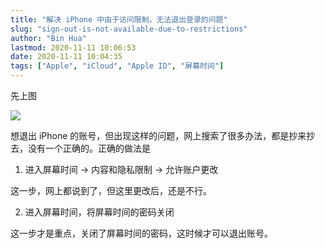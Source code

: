 ```yaml
---
title: "解决 iPhone 中由于访问限制，无法退出登录的问题"
slug: "sign-out-is-not-available-due-to-restrictions"
author: "Bin Hua"
lastmod: 2020-11-11 10:06:53
date: 2020-11-11 10:04:35
tags: ["Apple", "iCloud", "Apple ID", "屏幕时间"]
---
```


先上图

![](https://storage.tourcoder.com/tcblog/sign-out-is-not-available-due-to-restrictions.JPG)

想退出 iPhone 的账号，但出现这样的问题，网上搜索了很多办法，都是抄来抄去，没有一个正确的。正确的做法是

1. 进入屏幕时间 -> 内容和隐私限制 -> 允许账户更改

这一步，网上都说到了，但这里更改后，还是不行。

2. 进入屏幕时间，将屏幕时间的密码关闭

这一步才是重点，关闭了屏幕时间的密码，这时候才可以退出账号。
